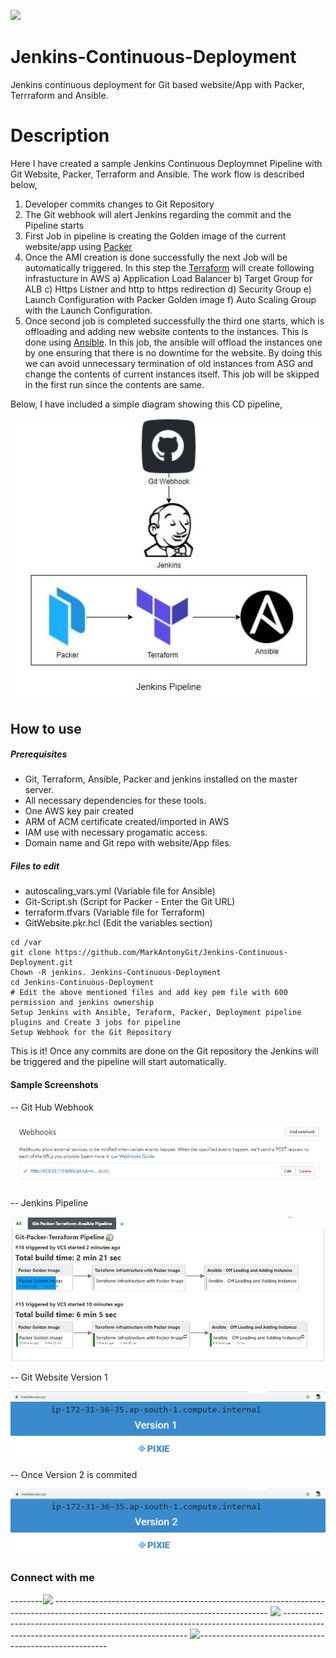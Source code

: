 ![](https://visitor-badge.laobi.icu/badge?page_id=MarkAntonyGit/Jenkins-Continuous-Deployment)

# Jenkins-Continuous-Deployment
Jenkins continuous deployment for Git based website/App with Packer, Terrraform and Ansible. 

# Description

Here I have created a sample Jenkins Continuous Deploymnet Pipeline with Git Website, Packer, Terraform and Ansible. The work flow is described below,

1. Developer commits changes to Git Repository
2. The Git webhook will alert Jenkins regarding the commit and the Pipeline starts
3. First Job in pipeline is creating the Golden image of the current website/app using [Packer](https://www.packer.io/)
4. Once the AMI creation is done successfully the next Job will be automatically triggered. In this step the [Terraform](https://www.terraform.io/) will create following infrastucture in AWS
    a) Application Load Balancer
    b) Target Group for ALB
    c) Https Listner and http to https redirection
    d) Security Group
    e) Launch Configuration with Packer Golden image
    f) Auto Scaling Group with the Launch Configuration.
5. Once second job is completed successfully the third one starts, which is offloading and adding new website contents to the instances. This is done using [Ansible](https://www.ansible.com/). In this job, the ansible will offload the instances one by one ensuring that there is no downtime for the website. By doing this we can avoid unnecessary termination of old instances from ASG and change the contents of current instances itself. This job will be skipped in the first run since the contents are same. 

Below, I have included a simple diagram showing this CD pipeline,

![](https://raw.githubusercontent.com/MarkAntonyGit/MarkAntonyGit/main/Uploads/Jenkins/Architecture.JPG)

## How to use

##### Prerequisites

- Git, Terraform, Ansible, Packer and jenkins installed on the master server. 
- All necessary dependencies for these tools.
- One AWS key pair created
- ARM of ACM certificate created/imported in AWS
- IAM use with necessary progamatic access. 
- Domain name and Git repo with website/App files.

##### Files to edit

- autoscaling_vars.yml (Variable file for Ansible)
- Git-Script.sh  (Script for Packer - Enter the Git URL)
- terraform.tfvars (Variable file for Terraform) 
- GitWebsite.pkr.hcl (Edit the variables section) 

```
cd /var 
git clone https://github.com/MarkAntonyGit/Jenkins-Continuous-Deployment.git
Chown -R jenkins. Jenkins-Continuous-Deployment
cd Jenkins-Continuous-Deployment 
# Edit the above mentioned files and add key pem file with 600 permission and jenkins ownership
Setup Jenkins with Ansible, Teraform, Packer, Deployment pipeline plugins and Create 3 jobs for pipeline
Setup Webhook for the Git Repository
``` 

This is it! 
Once any commits are done on the Git repository the Jenkins will be triggered and the pipeline will start automatically. 

#### Sample Screenshots

-- Git Hub Webhook

![](https://raw.githubusercontent.com/MarkAntonyGit/MarkAntonyGit/main/Uploads/Jenkins/webhook.JPG)

-- Jenkins Pipeline

![](https://raw.githubusercontent.com/MarkAntonyGit/MarkAntonyGit/main/Uploads/Jenkins/2.JPG)

-- Git Website Version 1

![](https://raw.githubusercontent.com/MarkAntonyGit/MarkAntonyGit/main/Uploads/Jenkins/website%201.JPG)

-- Once Version 2 is commited

![](https://raw.githubusercontent.com/MarkAntonyGit/MarkAntonyGit/main/Uploads/Jenkins/website%202.JPG)

### Connect with me

--------<img src="https://img.shields.io/badge/-Mark%20Antony-brightgreen"/> ----------------------------------------------------------------------------------------------------------------------------------- <a href="https://www.linkedin.com/in/profile-markantony/"><img src="https://img.shields.io/badge/-Linkedin%20Profile-blue"/></a> ------------------------------------------------------------------------------------------------------------------------------------ <a href="mailto:markantony.alenchery@gmail.com"><img src="https://img.shields.io/badge/-markantony.alenchery@gmail.com-D14836?style=flat&logo=Gmail&logoColor=white"/></a>-------------------------------------------------------
